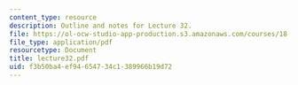 ```yaml
---
content_type: resource
description: Outline and notes for Lecture 32.
file: https://ol-ocw-studio-app-production.s3.amazonaws.com/courses/18-965-geometry-of-manifolds-fall-2004/f3b50ba4ef94654734c1389966b19d72_lecture32.pdf
file_type: application/pdf
resourcetype: Document
title: lecture32.pdf
uid: f3b50ba4-ef94-6547-34c1-389966b19d72
---
```

